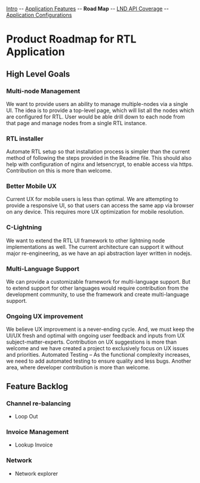 [Intro](../README.md) -- [Application Features](Application_features.md) -- **Road Map** -- [LND API Coverage](LNDAPICoverage.md) -- [Application Configurations](Application_configurations)

# Product Roadmap for RTL Application

## High Level Goals

### Multi-node Management
We want to provide users an ability to manage multiple-nodes via a single UI. The idea is to provide a top-level page, which will list all the nodes which are configured for RTL. User would be able drill down to each node from that page and manage nodes from a single RTL instance.

### RTL installer
Automate RTL setup so that installation process is simpler than the current method of following the steps provided in the Readme file. This should also help with configuration of nginx and letsencrypt, to enable access via https. Contribution on this is more than welcome.

### Better Mobile UX
Current UX for mobile users is less than optimal. We are attempting to provide a responsive UI, so that users can access the same app via browser on any device. This requires more UX optimization for mobile resolution.

### C-Lightning
We want to extend the RTL UI framework to other lightning node implementations as well. The current architecture can support it without major re-engineering, as we have an api abstraction layer written in nodejs.

### Multi-Language Support
We can provide a customizable framework for multi-language support. But to extend support for other languages would require contribution from the development community, to use the framework and create multi-language support.

### Ongoing UX improvement
We believe UX improvement is a never-ending cycle. And, we must keep the UI/UX fresh and optimal with ongoing user feedback and inputs from UX subject-matter-experts. Contribution on UX suggestions is more than welcome and we have created a project to exclusively focus on UX issues and priorities. 
Automated Testing – As the functional complexity increases, we need to add automated testing to ensure quality and less bugs. Another area, where developer contribution is more than welcome.

## Feature Backlog
### Channel re-balancing
- Loop Out
### Invoice Management
- Lookup Invoice
### Network
- Network explorer
